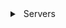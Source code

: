 <details>
  <summary>
    <i class="fas fa-user-secret" style="color:white; margin-right:6px;"></i> Servers
  </summary>
  <ul style="list-style:none; padding-left:20px; color:white; font-family:monospace;">
    <li><i class="fas fa-code" style="color:white; margin-right:6px;"></i> Coding</li>
    <li><i class="fas fa-laptop-code" style="color:white; margin-right:6px;"></i> Applications</li>
    <li><i class="fas fa-globe" style="color:white; margin-right:6px;"></i> Website</li>
    <li><i class="fab fa-github" style="color:white; margin-right:6px;"></i> GitHub</li>
    <li><i class="fas fa-user-secret" style="color:white; margin-right:6px;"></i> Hacker Vibes</li>
  </ul>
</details>

<!-- Font Awesome -->
<link rel="stylesheet" href="https://cdnjs.cloudflare.com/ajax/libs/font-awesome/6.4.0/css/all.min.css"/>